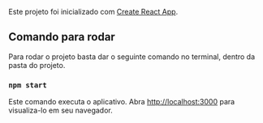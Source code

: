 Este projeto foi inicializado com [Create React App](https://github.com/facebook/create-react-app).

## Comando para rodar

Para rodar o projeto basta dar o seguinte comando no terminal, dentro da pasta do projeto.

### `npm start`

Este comando executa o aplicativo.
Abra [http://localhost:3000](http://localhost:3000) para visualiza-lo em seu navegador.

